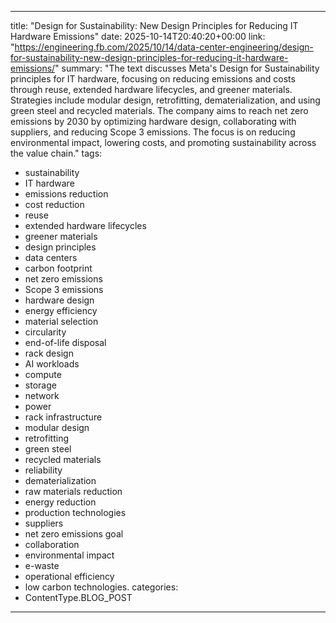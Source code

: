 
---
title: "Design for Sustainability: New Design Principles for Reducing IT Hardware Emissions"
date: 2025-10-14T20:40:20+00:00
link: "https://engineering.fb.com/2025/10/14/data-center-engineering/design-for-sustainability-new-design-principles-for-reducing-it-hardware-emissions/"
summary: "The text discusses Meta's Design for Sustainability principles for IT hardware, focusing on reducing emissions and costs through reuse, extended hardware lifecycles, and greener materials. Strategies include modular design, retrofitting, dematerialization, and using green steel and recycled materials. The company aims to reach net zero emissions by 2030 by optimizing hardware design, collaborating with suppliers, and reducing Scope 3 emissions. The focus is on reducing environmental impact, lowering costs, and promoting sustainability across the value chain."
tags:
  - sustainability
  - IT hardware
  - emissions reduction
  - cost reduction
  - reuse
  - extended hardware lifecycles
  - greener materials
  - design principles
  - data centers
  - carbon footprint
  - net zero emissions
  - Scope 3 emissions
  - hardware design
  - energy efficiency
  - material selection
  - circularity
  - end-of-life disposal
  - rack design
  - AI workloads
  - compute
  - storage
  - network
  - power
  - rack infrastructure
  - modular design
  - retrofitting
  - green steel
  - recycled materials
  - reliability
  - dematerialization
  - raw materials reduction
  - energy reduction
  - production technologies
  - suppliers
  - net zero emissions goal
  - collaboration
  - environmental impact
  - e-waste
  - operational efficiency
  - low carbon technologies.
categories:
  - ContentType.BLOG_POST
---

